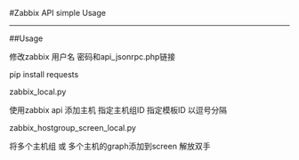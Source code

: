 #Zabbix API simple Usage 

******

##Usage

修改zabbix 用户名 密码和api_jsonrpc.php链接 

pip install requests

zabbix_local.py

 使用zabbix api 添加主机 指定主机组ID 指定模板ID 以逗号分隔

zabbix_hostgroup_screen_local.py

  将多个主机组 或 多个主机的graph添加到screen 解放双手



